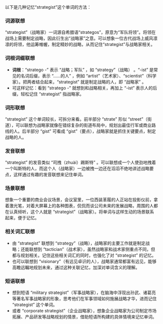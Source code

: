 以下是几种记忆“strategist”这个单词的方法：

### 词源联想
“strategist”（战略家）一词源自希腊语“strategos”，原意为“军队将领”。将领在战场上需要制定战略，因此衍生出“战略家”之意。可以想象一位古代战场上威风凛凛的将领，他运筹帷幄，制定精妙的战略，从而记住“strategist”与战略家相关。

### 词根词缀联想
 - **词根**：“stratego -” 表示 “战略；军队” ，如 “strategy”（战略） 。“-ist” 是常见的名词后缀，表示 “……的人” ，例如 “artist”（艺术家）、“scientist”（科学家）。把两者结合起来，“strategist” 就是制定战略的人，即 “战略家” 。
 - 可这样记忆：看到 “stratego -” 就想到和战略相关，再加上 “-ist” 表示人的后缀，轻松记住 “strategist” 指战略家。

### 词形联想
“strategist” 这个单词较长，可拆分来看。前半部分 “strate” 形似 “street”（街道），可以联想为战略家就像在错综复杂的街道布局中，规划出最佳行军或商业路线的人。后半部分 “gist” 可看成 “gist”（要点），战略家就是抓住关键要点，制定战略的人。

### 发音联想
“strategist” 的发音类似 “司拽（zhuài）踢斯特” 。可以联想成一个人使劲地拽着一个叫斯特的人，而这个人（战略家）一边被拽一边还在滔滔不绝地讲述战略要点，这样通过有趣的发音联想来记住单词。

### 场景联想
想象一个重要的商业会议场景，会议室里，一位西装革履的人正站在投影仪前，拿着激光笔，对着大屏幕上的各种图表，侃侃而谈公司未来的发展战略，周围的人都在认真倾听，这个人就是 “strategist”（战略家）。将单词与这样生动的场景联系起来，便于记忆。

### 相关词汇联想
 - 由 “strategist” 联想到 “strategy”（战略），战略家的主要工作就是制定战略；还能联想到 “tactician”（战术家），虽然战略家和战术家侧重点不同，但都与规划相关。记住这些相关词汇的同时，也强化了对 “strategist” 的记忆。
 - 也可以联想到 “visionary”（有远见卓识的人），战略家通常都富有远见，能够高瞻远瞩地规划未来，通过这种关联记忆，加深对单词含义的理解。

### 短语联想
 - 想到短语 “military strategist”（军事战略家），在脑海中浮现出孙武、诸葛亮等著名军事战略家的形象，思考他们在军事领域如何施展战略才华，进而记住 “strategist” 这个单词。
 - 或者 “corporate strategist”（企业战略家），想象企业战略家为公司制定市场拓展、产品研发等战略规划的情景，借助短语所构建的具体情境来记忆单词。 